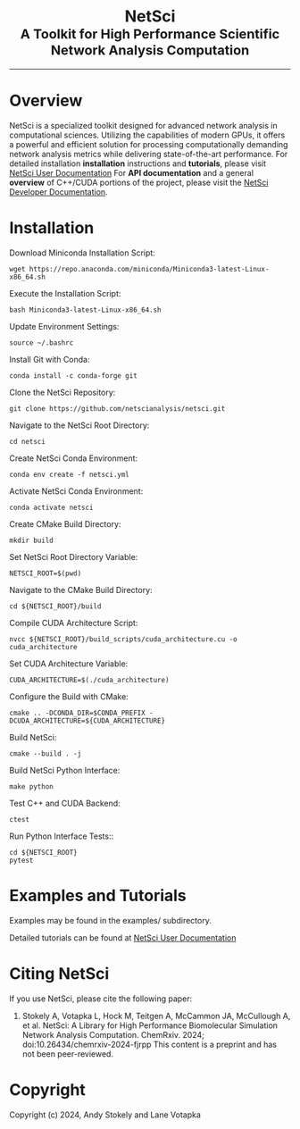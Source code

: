 <center><h1>NetSci<br><small>A Toolkit for High Performance Scientific Network Analysis Computation</small></h1></center>

---

# Overview
NetSci is a specialized toolkit designed for advanced network analysis in computational sciences. Utilizing the
capabilities of modern GPUs, it offers a powerful and efficient solution for processing computationally demanding
network analysis metrics while delivering state-of-the-art performance.
For detailed installation **installation** instructions and **tutorials**, please visit [NetSci User Documentation](https://netsci.readthedocs.io/)
For **API documentation** and a general **overview** of C++/CUDA portions of the project, please visit the [NetSci Developer Documentation](https://netscianalysis.github.io).

# Installation

Download Miniconda Installation Script:

```
wget https://repo.anaconda.com/miniconda/Miniconda3-latest-Linux-x86_64.sh
```

Execute the Installation Script:

```
bash Miniconda3-latest-Linux-x86_64.sh
```

Update Environment Settings:

```
source ~/.bashrc
```

Install Git with Conda:

```
conda install -c conda-forge git
```

Clone the NetSci Repository:

```
git clone https://github.com/netscianalysis/netsci.git
```

Navigate to the NetSci Root Directory:

```
cd netsci
```

Create NetSci Conda Environment:

```
conda env create -f netsci.yml
```

Activate NetSci Conda Environment:

```
conda activate netsci
```

Create CMake Build Directory:

```
mkdir build
```

Set NetSci Root Directory Variable:

```
NETSCI_ROOT=$(pwd)
```

Navigate to the CMake Build Directory:

```
cd ${NETSCI_ROOT}/build
```

Compile CUDA Architecture Script:

```
nvcc ${NETSCI_ROOT}/build_scripts/cuda_architecture.cu -o cuda_architecture
```

Set CUDA Architecture Variable:

```
CUDA_ARCHITECTURE=$(./cuda_architecture)
```

Configure the Build with CMake:

```
cmake .. -DCONDA_DIR=$CONDA_PREFIX -DCUDA_ARCHITECTURE=${CUDA_ARCHITECTURE}
```

Build NetSci:

```
cmake --build . -j
```

Build NetSci Python Interface:

```
make python
```

Test C++ and CUDA Backend:

```
ctest
```

Run Python Interface Tests::

```
cd ${NETSCI_ROOT}
pytest
```

# Examples and Tutorials

Examples may be found in the examples/ subdirectory.

Detailed tutorials can be found at [NetSci User Documentation](https://netsci.readthedocs.io/)

# Citing NetSci

If you use NetSci, please cite the following paper:

1. Stokely A, Votapka L, Hock M, Teitgen A, McCammon JA, McCullough A, et al. NetSci: A Library for High Performance Biomolecular Simulation Network Analysis Computation. ChemRxiv. 2024; doi:10.26434/chemrxiv-2024-fjrpp  This content is a preprint and has not been peer-reviewed.

# Copyright

Copyright (c) 2024, Andy Stokely and Lane Votapka


